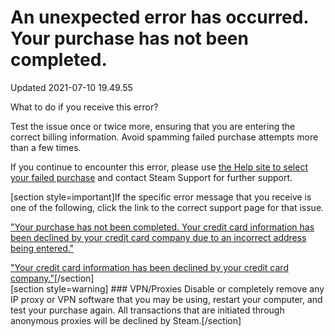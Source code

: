 # An unexpected error has occurred. Your purchase has not been completed.
Updated 2021-07-10 19.49.55

What to do if you receive this error?  
  
Test the issue once or twice more, ensuring that you are entering the correct billing information. Avoid spamming failed purchase attempts more than a few times.  
  
If you continue to encounter this error, please use [the Help site to select your failed purchase](https://help.steampowered.com/) and contact Steam Support for further support.  
  
[section style=important]If the specific error message that you receive is one of the following, click the link to the correct support page for that issue.  
  
["Your purchase has not been completed. Your credit card information has been declined by your credit card company due to an incorrect address being entered."](https://help.steampowered.com/en/faqs/view/002F-D14F-9E51-937B)  
  
["Your credit card information has been declined by your credit card company."](https://help.steampowered.com/en/faqs/view/4CEF-A17B-388F-2A24)[/section]  
[section style=warning] ### VPN/Proxies
Disable or completely remove any IP proxy or VPN software that you may be using, restart your computer, and test your purchase again. All transactions that are initiated through anonymous proxies will be declined by Steam.[/section]  
  
